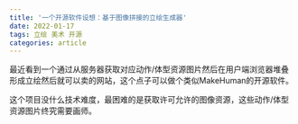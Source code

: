 ```yaml
---
title: '一个开源软件设想：基于图像拼接的立绘生成器'
date: 2022-01-17
tags: 立绘 美术 开源
categories: article
---
```


最近看到一个通过从服务器获取对应动作/体型资源图片然后在用户端浏览器堆叠形成立绘然后就可以卖的网站，这个点子可以做个类似MakeHuman的开源软件。

这个项目没什么技术难度，最困难的是获取许可允许的图像资源，这些动作/体型资源图片终究需要画师。

